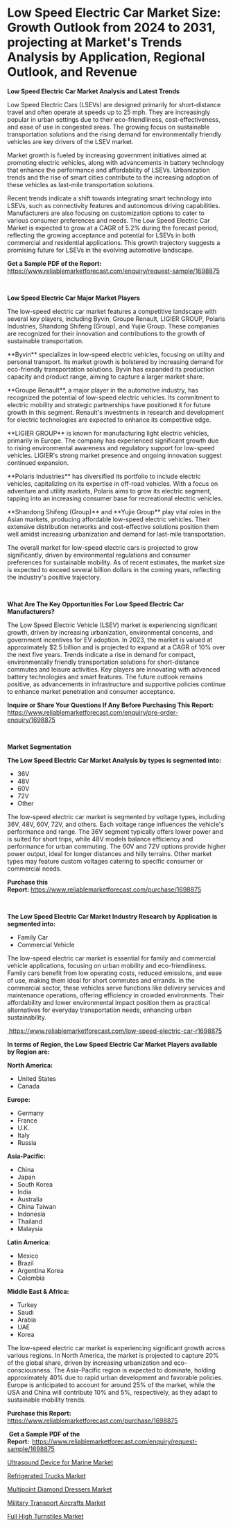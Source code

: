 <p><h1>Low Speed Electric Car Market Size: Growth Outlook from 2024 to 2031, projecting at Market's Trends Analysis by Application, Regional Outlook, and Revenue</h1></p><p><strong>Low Speed Electric Car Market Analysis and Latest Trends</strong></p>
<p><p>Low Speed Electric Cars (LSEVs) are designed primarily for short-distance travel and often operate at speeds up to 25 mph. They are increasingly popular in urban settings due to their eco-friendliness, cost-effectiveness, and ease of use in congested areas. The growing focus on sustainable transportation solutions and the rising demand for environmentally friendly vehicles are key drivers of the LSEV market.</p><p>Market growth is fueled by increasing government initiatives aimed at promoting electric vehicles, along with advancements in battery technology that enhance the performance and affordability of LSEVs. Urbanization trends and the rise of smart cities contribute to the increasing adoption of these vehicles as last-mile transportation solutions.</p><p>Recent trends indicate a shift towards integrating smart technology into LSEVs, such as connectivity features and autonomous driving capabilities. Manufacturers are also focusing on customization options to cater to various consumer preferences and needs. The Low Speed Electric Car Market is expected to grow at a CAGR of 5.2% during the forecast period, reflecting the growing acceptance and potential for LSEVs in both commercial and residential applications. This growth trajectory suggests a promising future for LSEVs in the evolving automotive landscape.</p></p>
<p><strong>Get a Sample PDF of the Report:&nbsp;</strong> <a href="https://www.reliablemarketforecast.com/enquiry/request-sample/1698875?utm_campaign=1169&utm_medium=2&utm_source=Github&utm_content=ia&utm_term=01112024&utm_id=low-speed-electric-car">https://www.reliablemarketforecast.com/enquiry/request-sample/1698875</a></p>
<p>&nbsp;</p>
<p><strong>Low Speed Electric Car Major Market Players</strong></p>
<p><p>The low-speed electric car market features a competitive landscape with several key players, including Byvin, Groupe Renault, LIGIER GROUP, Polaris Industries, Shandong Shifeng (Group), and Yujie Group. These companies are recognized for their innovation and contributions to the growth of sustainable transportation.</p><p>**Byvin** specializes in low-speed electric vehicles, focusing on utility and personal transport. Its market growth is bolstered by increasing demand for eco-friendly transportation solutions. Byvin has expanded its production capacity and product range, aiming to capture a larger market share.</p><p>**Groupe Renault**, a major player in the automotive industry, has recognized the potential of low-speed electric vehicles. Its commitment to electric mobility and strategic partnerships have positioned it for future growth in this segment. Renault's investments in research and development for electric technologies are expected to enhance its competitive edge.</p><p>**LIGIER GROUP** is known for manufacturing light electric vehicles, primarily in Europe. The company has experienced significant growth due to rising environmental awareness and regulatory support for low-speed vehicles. LIGIER's strong market presence and ongoing innovation suggest continued expansion.</p><p>**Polaris Industries** has diversified its portfolio to include electric vehicles, capitalizing on its expertise in off-road vehicles. With a focus on adventure and utility markets, Polaris aims to grow its electric segment, tapping into an increasing consumer base for recreational electric vehicles.</p><p>**Shandong Shifeng (Group)** and **Yujie Group** play vital roles in the Asian markets, producing affordable low-speed electric vehicles. Their extensive distribution networks and cost-effective solutions position them well amidst increasing urbanization and demand for last-mile transportation.</p><p>The overall market for low-speed electric cars is projected to grow significantly, driven by environmental regulations and consumer preferences for sustainable mobility. As of recent estimates, the market size is expected to exceed several billion dollars in the coming years, reflecting the industry's positive trajectory.</p></p>
<p>&nbsp;</p>
<p><strong>What Are The Key Opportunities For Low Speed Electric Car Manufacturers?</strong></p>
<p><p>The Low Speed Electric Vehicle (LSEV) market is experiencing significant growth, driven by increasing urbanization, environmental concerns, and government incentives for EV adoption. In 2023, the market is valued at approximately $2.5 billion and is projected to expand at a CAGR of 10% over the next five years. Trends indicate a rise in demand for compact, environmentally friendly transportation solutions for short-distance commutes and leisure activities. Key players are innovating with advanced battery technologies and smart features. The future outlook remains positive, as advancements in infrastructure and supportive policies continue to enhance market penetration and consumer acceptance.</p></p>
<p><strong>Inquire or Share Your Questions If Any Before Purchasing This Report:</strong> <a href="https://www.reliablemarketforecast.com/enquiry/pre-order-enquiry/1698875?utm_campaign=1169&utm_medium=2&utm_source=Github&utm_content=ia&utm_term=01112024&utm_id=low-speed-electric-car">https://www.reliablemarketforecast.com/enquiry/pre-order-enquiry/1698875</a></p>
<p>&nbsp;</p>
<p><strong>Market Segmentation</strong></p>
<p><strong>The Low Speed Electric Car Market Analysis by types is segmented into:</strong></p>
<p><ul><li>36V</li><li>48V</li><li>60V</li><li>72V</li><li>Other</li></ul></p>
<p><p>The low-speed electric car market is segmented by voltage types, including 36V, 48V, 60V, 72V, and others. Each voltage range influences the vehicle's performance and range. The 36V segment typically offers lower power and is suited for short trips, while 48V models balance efficiency and performance for urban commuting. The 60V and 72V options provide higher power output, ideal for longer distances and hilly terrains. Other market types may feature custom voltages catering to specific consumer or commercial needs.</p></p>
<p><strong>Purchase this Report:&nbsp;</strong><a href="https://www.reliablemarketforecast.com/purchase/1698875?utm_campaign=1169&utm_medium=2&utm_source=Github&utm_content=ia&utm_term=01112024&utm_id=low-speed-electric-car">https://www.reliablemarketforecast.com/purchase/1698875</a></p>
<p>&nbsp;</p>
<p><strong>The Low Speed Electric Car Market Industry Research by Application is segmented into:</strong></p>
<p><ul><li>Family Car</li><li>Commercial Vehicle</li></ul></p>
<p><p>The low-speed electric car market is essential for family and commercial vehicle applications, focusing on urban mobility and eco-friendliness. Family cars benefit from low operating costs, reduced emissions, and ease of use, making them ideal for short commutes and errands. In the commercial sector, these vehicles serve functions like delivery services and maintenance operations, offering efficiency in crowded environments. Their affordability and lower environmental impact position them as practical alternatives for everyday transportation needs, enhancing urban sustainability.</p></p>
<p><a href="https://www.reliablemarketforecast.com/low-speed-electric-car-r1698875?utm_campaign=1169&utm_medium=2&utm_source=Github&utm_content=ia&utm_term=01112024&utm_id=low-speed-electric-car">&nbsp;https://www.reliablemarketforecast.com/low-speed-electric-car-r1698875</a></p>
<p><strong>In terms of Region, the Low Speed Electric Car Market Players available by Region are:</strong></p>
<p>
    <p> <strong> North America: </strong>
        <ul>
            <li>United States</li>
            <li>Canada</li>
        </ul>
        </p> 
    <p> <strong> Europe: </strong>
        <ul>
            <li>Germany</li>
            <li>France</li>
            <li>U.K.</li>
            <li>Italy</li>
            <li>Russia</li>
        </ul>
        </p> 
    <p> <strong> Asia-Pacific: </strong>
        <ul>
            <li>China</li>
            <li>Japan</li>
            <li>South Korea</li>
            <li>India</li>
            <li>Australia</li>
            <li>China Taiwan</li>
            <li>Indonesia</li>
            <li>Thailand</li>
            <li>Malaysia</li>
        </ul>
        </p> 
    <p> <strong> Latin America: </strong>
        <ul>
            <li>Mexico</li>
            <li>Brazil</li>
            <li>Argentina Korea</li>
            <li>Colombia</li>
        </ul>
        </p> 
    <p> <strong> Middle East & Africa: </strong>
        <ul>
            <li>Turkey</li>
            <li>Saudi</li>
            <li>Arabia</li>
            <li>UAE</li>
            <li>Korea</li>
        </ul>
    </p>
    </p>
<p><p>The low-speed electric car market is experiencing significant growth across various regions. In North America, the market is projected to capture 20% of the global share, driven by increasing urbanization and eco-consciousness. The Asia-Pacific region is expected to dominate, holding approximately 40% due to rapid urban development and favorable policies. Europe is anticipated to account for around 25% of the market, while the USA and China will contribute 10% and 5%, respectively, as they adapt to sustainable mobility trends.</p></p>
<p><strong>Purchase this Report: </strong><a href="https://www.reliablemarketforecast.com/purchase/1698875?utm_campaign=1169&utm_medium=2&utm_source=Github&utm_content=ia&utm_term=01112024&utm_id=low-speed-electric-car">https://www.reliablemarketforecast.com/purchase/1698875</a></p>
<p>&nbsp;<strong>Get a Sample PDF of the Report:&nbsp;&nbsp;</strong><a href="https://www.reliablemarketforecast.com/enquiry/request-sample/1698875?utm_campaign=1169&utm_medium=2&utm_source=Github&utm_content=ia&utm_term=01112024&utm_id=low-speed-electric-car">https://www.reliablemarketforecast.com/enquiry/request-sample/1698875</a></p>
<p><strong></strong></p>
<p><p><a href="https://www.linkedin.com/pulse/sustainability-trends-ultrasound-device-marine-industry-market-ndhhc?utm_campaign=1169&utm_medium=2&utm_source=Github&utm_content=ia&utm_term=01112024&utm_id=low-speed-electric-car">Ultrasound Device for Marine Market</a></p><p><a href="https://github.com/pizolina/Market-Research-Report-List-6/blob/main/refrigerated-trucks-market.md?utm_campaign=1169&utm_medium=2&utm_source=Github&utm_content=ia&utm_term=01112024&utm_id=low-speed-electric-car">Refrigerated Trucks Market</a></p><p><a href="https://issuu.com/reportprime-2/docs/multipoint-diamond-dressers-market-_772445ef75dc43?utm_campaign=1169&utm_medium=2&utm_source=Github&utm_content=ia&utm_term=01112024&utm_id=low-speed-electric-car">Multipoint Diamond Dressers Market</a></p><p><a href="https://github.com/nenitafam9o0/Market-Research-Report-List-1/blob/main/military-transport-aircrafts-market.md?utm_campaign=1169&utm_medium=2&utm_source=Github&utm_content=ia&utm_term=01112024&utm_id=low-speed-electric-car">Military Transport Aircrafts Market</a></p><p><a href="https://issuu.com/reportprime-2/docs/full-high-turnstiles-market-size-20_cf2d0cdaf9f39e?utm_campaign=1169&utm_medium=2&utm_source=Github&utm_content=ia&utm_term=01112024&utm_id=low-speed-electric-car">Full High Turnstiles Market</a></p></p>